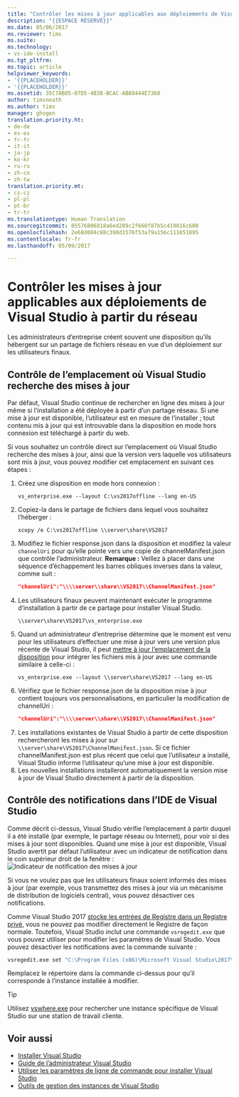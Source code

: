 ```yaml
---
title: "Contrôler les mises à jour applicables aux déploiements de Visual Studio | Microsoft Docs"
description: "{{ESPACE RÉSERVÉ}}"
ms.date: 05/06/2017
ms.reviewer: tims
ms.suite: 
ms.technology:
- vs-ide-install
ms.tgt_pltfrm: 
ms.topic: article
helpviewer_keywords:
- '{{PLACEHOLDER}}'
- '{{PLACEHOLDER}}'
ms.assetid: 35C7AB05-07D5-4B38-BCAC-AB88444E7368
author: timsneath
ms.author: tims
manager: ghogen
translation.priority.ht:
- de-de
- es-es
- fr-fr
- it-it
- ja-jp
- ko-kr
- ru-ru
- zh-cn
- zh-tw
translation.priority.mt:
- cs-cz
- pl-pl
- pt-br
- tr-tr
ms.translationtype: Human Translation
ms.sourcegitcommit: 85576806818a6ed289c2f660f87b5c419016c600
ms.openlocfilehash: 2e68d084c88c398d1576f53a79a156c111651895
ms.contentlocale: fr-fr
ms.lasthandoff: 05/09/2017

---
```

# <a name="control-updates-to-network-based-visual-studio-deployments"></a>Contrôler les mises à jour applicables aux déploiements de Visual Studio à partir du réseau

Les administrateurs d’entreprise créent souvent une disposition qu’ils hébergent sur un partage de fichiers réseau en vue d’un déploiement sur les utilisateurs finaux.

## <a name="controlling-where-visual-studio-looks-for-updates"></a>Contrôle de l’emplacement où Visual Studio recherche des mises à jour
Par défaut, Visual Studio continue de rechercher en ligne des mises à jour même si l’installation a été déployée à partir d’un partage réseau. Si une mise à jour est disponible, l’utilisateur est en mesure de l’installer ; tout contenu mis à jour qui est introuvable dans la disposition en mode hors connexion est téléchargé à partir du web.

Si vous souhaitez un contrôle direct sur l’emplacement où Visual Studio recherche des mises à jour, ainsi que la version vers laquelle vos utilisateurs sont mis à jour, vous pouvez modifier cet emplacement en suivant ces étapes :

 1. Créez une disposition en mode hors connexion :
    ```
    vs_enterprise.exe --layout C:\vs2017offline --lang en-US
    ```
 2. Copiez-la dans le partage de fichiers dans lequel vous souhaitez l’héberger :
    ```
    xcopy /e C:\vs2017offline \\server\share\VS2017
    ```
 3. Modifiez le fichier response.json dans la disposition et modifiez la valeur `channelUri` pour qu’elle pointe vers une copie de channelManifest.json que contrôle l’administrateur. <b>Remarque :</b> Veillez à placer dans une séquence d’échappement les barres obliques inverses dans la valeur, comme suit :
    ```json
    "channelUri":"\\\\server\\share\\VS2017\\ChannelManifest.json"
    ```
 4. Les utilisateurs finaux peuvent maintenant exécuter le programme d’installation à partir de ce partage pour installer Visual Studio.
    ```
    \\server\share\VS2017\vs_enterprise.exe
    ```
 5. Quand un administrateur d’entreprise détermine que le moment est venu pour les utilisateurs d’effectuer une mise à jour vers une version plus récente de Visual Studio, il peut [mettre à jour l’emplacement de la disposition](update-a-network-installation-of-visual-studio.md) pour intégrer les fichiers mis à jour avec une commande similaire à celle-ci :
    ```
    vs_enterprise.exe --layout \\server\share\VS2017 --lang en-US
    ```
 6. Vérifiez que le fichier response.json de la disposition mise à jour contient toujours vos personnalisations, en particulier la modification de channelUri :
    ```json
    "channelUri":"\\\\server\\share\\VS2017\\ChannelManifest.json"
    ```
 7. Les installations existantes de Visual Studio à partir de cette disposition rechercheront les mises à jour sur `\\server\share\VS2017\ChannelManifest.json`. Si ce fichier channelManifest.json est plus récent que celui que l’utilisateur a installé, Visual Studio informe l’utilisateur qu’une mise à jour est disponible.
 8. Les nouvelles installations installeront automatiquement la version mise à jour de Visual Studio directement à partir de la disposition.

## <a name="controlling-notifications-in-the-visual-studio-ide"></a>Contrôle des notifications dans l’IDE de Visual Studio
Comme décrit ci-dessus, Visual Studio vérifie l’emplacement à partir duquel il a été installé (par exemple, le partage réseau ou Internet), pour voir si des mises à jour sont disponibles. Quand une mise à jour est disponible, Visual Studio avertit par défaut l’utilisateur avec un indicateur de notification dans le coin supérieur droit de la fenêtre : ![Indicateur de notification des mises à jour](~/install/media/notification-flag.png)

Si vous ne voulez pas que les utilisateurs finaux soient informés des mises à jour (par exemple, vous transmettez des mises à jour via un mécanisme de distribution de logiciels central), vous pouvez désactiver ces notifications.

Comme Visual Studio 2017 [stocke les entrées de Registre dans un Registre privé](tools-for-managing-visual-studio-instances.md#editing-the-registry-for-a-visual-studio-instance), vous ne pouvez pas modifier directement le Registre de façon normale. Toutefois, Visual Studio inclut une commande `vsregedit.exe` que vous pouvez utiliser pour modifier les paramètres de Visual Studio. Vous pouvez désactiver les notifications avec la commande suivante :

```cmd
vsregedit.exe set "C:\Program Files (x86)\Microsoft Visual Studio\2017\Enterprise" HKCU ExtensionManager AutomaticallyCheckForUpdates2 dword 0
```

Remplacez le répertoire dans la commande ci-dessus pour qu’il corresponde à l’instance installée à modifier. 

> [!TIP]
> Utilisez [vswhere.exe](tools-for-managing-visual-studio-instances.md#detecting-existing-visual-studio-instances) pour rechercher une instance spécifique de Visual Studio sur une station de travail cliente. 

## <a name="see-also"></a>Voir aussi
* [Installer Visual Studio](install-visual-studio.md)
* [Guide de l’administrateur Visual Studio](visual-studio-administrator-guide.md)
* [Utiliser les paramètres de ligne de commande pour installer Visual Studio](use-command-line-parameters-to-install-visual-studio.md)
* [Outils de gestion des instances de Visual Studio](tools-for-managing-visual-studio-instances.md)


